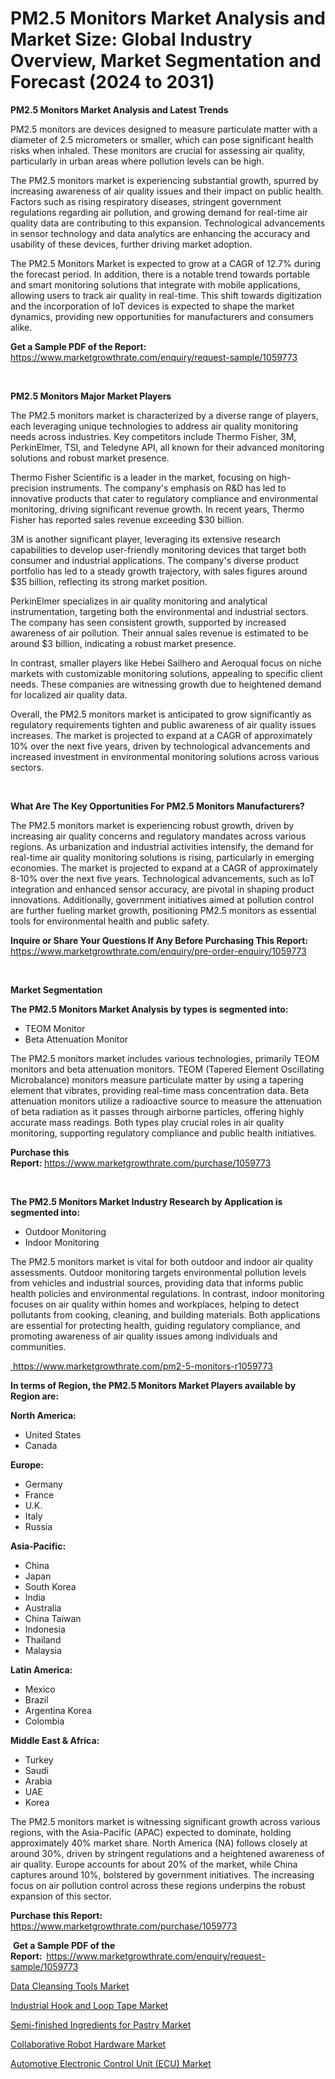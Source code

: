 <p><h1>PM2.5 Monitors Market Analysis and Market Size: Global Industry Overview, Market Segmentation and Forecast (2024 to 2031)</h1></p><p><strong>PM2.5 Monitors Market Analysis and Latest Trends</strong></p>
<p><p>PM2.5 monitors are devices designed to measure particulate matter with a diameter of 2.5 micrometers or smaller, which can pose significant health risks when inhaled. These monitors are crucial for assessing air quality, particularly in urban areas where pollution levels can be high. </p><p>The PM2.5 monitors market is experiencing substantial growth, spurred by increasing awareness of air quality issues and their impact on public health. Factors such as rising respiratory diseases, stringent government regulations regarding air pollution, and growing demand for real-time air quality data are contributing to this expansion. Technological advancements in sensor technology and data analytics are enhancing the accuracy and usability of these devices, further driving market adoption.</p><p>The PM2.5 Monitors Market is expected to grow at a CAGR of 12.7% during the forecast period. In addition, there is a notable trend towards portable and smart monitoring solutions that integrate with mobile applications, allowing users to track air quality in real-time. This shift towards digitization and the incorporation of IoT devices is expected to shape the market dynamics, providing new opportunities for manufacturers and consumers alike.</p></p>
<p><strong>Get a Sample PDF of the Report:&nbsp;</strong> <a href="https://www.marketgrowthrate.com/enquiry/request-sample/1059773">https://www.marketgrowthrate.com/enquiry/request-sample/1059773</a></p>
<p>&nbsp;</p>
<p><strong>PM2.5 Monitors Major Market Players</strong></p>
<p><p>The PM2.5 monitors market is characterized by a diverse range of players, each leveraging unique technologies to address air quality monitoring needs across industries. Key competitors include Thermo Fisher, 3M, PerkinElmer, TSI, and Teledyne API, all known for their advanced monitoring solutions and robust market presence.</p><p>Thermo Fisher Scientific is a leader in the market, focusing on high-precision instruments. The company's emphasis on R&D has led to innovative products that cater to regulatory compliance and environmental monitoring, driving significant revenue growth. In recent years, Thermo Fisher has reported sales revenue exceeding $30 billion.</p><p>3M is another significant player, leveraging its extensive research capabilities to develop user-friendly monitoring devices that target both consumer and industrial applications. The company's diverse product portfolio has led to a steady growth trajectory, with sales figures around $35 billion, reflecting its strong market position.</p><p>PerkinElmer specializes in air quality monitoring and analytical instrumentation, targeting both the environmental and industrial sectors. The company has seen consistent growth, supported by increased awareness of air pollution. Their annual sales revenue is estimated to be around $3 billion, indicating a robust market presence.</p><p>In contrast, smaller players like Hebei Sailhero and Aeroqual focus on niche markets with customizable monitoring solutions, appealing to specific client needs. These companies are witnessing growth due to heightened demand for localized air quality data.</p><p>Overall, the PM2.5 monitors market is anticipated to grow significantly as regulatory requirements tighten and public awareness of air quality issues increases. The market is projected to expand at a CAGR of approximately 10% over the next five years, driven by technological advancements and increased investment in environmental monitoring solutions across various sectors.</p></p>
<p>&nbsp;</p>
<p><strong>What Are The Key Opportunities For PM2.5 Monitors Manufacturers?</strong></p>
<p><p>The PM2.5 monitors market is experiencing robust growth, driven by increasing air quality concerns and regulatory mandates across various regions. As urbanization and industrial activities intensify, the demand for real-time air quality monitoring solutions is rising, particularly in emerging economies. The market is projected to expand at a CAGR of approximately 8-10% over the next five years. Technological advancements, such as IoT integration and enhanced sensor accuracy, are pivotal in shaping product innovations. Additionally, government initiatives aimed at pollution control are further fueling market growth, positioning PM2.5 monitors as essential tools for environmental health and public safety.</p></p>
<p><strong>Inquire or Share Your Questions If Any Before Purchasing This Report:</strong> <a href="https://www.marketgrowthrate.com/enquiry/pre-order-enquiry/1059773">https://www.marketgrowthrate.com/enquiry/pre-order-enquiry/1059773</a></p>
<p>&nbsp;</p>
<p><strong>Market Segmentation</strong></p>
<p><strong>The PM2.5 Monitors Market Analysis by types is segmented into:</strong></p>
<p><ul><li>TEOM Monitor</li><li>Beta Attenuation Monitor</li></ul></p>
<p><p>The PM2.5 monitors market includes various technologies, primarily TEOM monitors and beta attenuation monitors. TEOM (Tapered Element Oscillating Microbalance) monitors measure particulate matter by using a tapering element that vibrates, providing real-time mass concentration data. Beta attenuation monitors utilize a radioactive source to measure the attenuation of beta radiation as it passes through airborne particles, offering highly accurate mass readings. Both types play crucial roles in air quality monitoring, supporting regulatory compliance and public health initiatives.</p></p>
<p><strong>Purchase this Report:&nbsp;</strong><a href="https://www.marketgrowthrate.com/purchase/1059773">https://www.marketgrowthrate.com/purchase/1059773</a></p>
<p>&nbsp;</p>
<p><strong>The PM2.5 Monitors Market Industry Research by Application is segmented into:</strong></p>
<p><ul><li>Outdoor Monitoring</li><li>Indoor Monitoring</li></ul></p>
<p><p>The PM2.5 monitors market is vital for both outdoor and indoor air quality assessments. Outdoor monitoring targets environmental pollution levels from vehicles and industrial sources, providing data that informs public health policies and environmental regulations. In contrast, indoor monitoring focuses on air quality within homes and workplaces, helping to detect pollutants from cooking, cleaning, and building materials. Both applications are essential for protecting health, guiding regulatory compliance, and promoting awareness of air quality issues among individuals and communities.</p></p>
<p><a href="https://www.marketgrowthrate.com/pm2-5-monitors-r1059773">&nbsp;https://www.marketgrowthrate.com/pm2-5-monitors-r1059773</a></p>
<p><strong>In terms of Region, the PM2.5 Monitors Market Players available by Region are:</strong></p>
<p>
    <p> <strong> North America: </strong>
        <ul>
            <li>United States</li>
            <li>Canada</li>
        </ul>
        </p> 
    <p> <strong> Europe: </strong>
        <ul>
            <li>Germany</li>
            <li>France</li>
            <li>U.K.</li>
            <li>Italy</li>
            <li>Russia</li>
        </ul>
        </p> 
    <p> <strong> Asia-Pacific: </strong>
        <ul>
            <li>China</li>
            <li>Japan</li>
            <li>South Korea</li>
            <li>India</li>
            <li>Australia</li>
            <li>China Taiwan</li>
            <li>Indonesia</li>
            <li>Thailand</li>
            <li>Malaysia</li>
        </ul>
        </p> 
    <p> <strong> Latin America: </strong>
        <ul>
            <li>Mexico</li>
            <li>Brazil</li>
            <li>Argentina Korea</li>
            <li>Colombia</li>
        </ul>
        </p> 
    <p> <strong> Middle East & Africa: </strong>
        <ul>
            <li>Turkey</li>
            <li>Saudi</li>
            <li>Arabia</li>
            <li>UAE</li>
            <li>Korea</li>
        </ul>
    </p>
    </p>
<p><p>The PM2.5 monitors market is witnessing significant growth across various regions, with the Asia-Pacific (APAC) expected to dominate, holding approximately 40% market share. North America (NA) follows closely at around 30%, driven by stringent regulations and a heightened awareness of air quality. Europe accounts for about 20% of the market, while China captures around 10%, bolstered by government initiatives. The increasing focus on air pollution control across these regions underpins the robust expansion of this sector.</p></p>
<p><strong>Purchase this Report: </strong><a href="https://www.marketgrowthrate.com/purchase/1059773">https://www.marketgrowthrate.com/purchase/1059773</a></p>
<p>&nbsp;<strong>Get a Sample PDF of the Report:&nbsp;&nbsp;</strong><a href="https://www.marketgrowthrate.com/enquiry/request-sample/1059773">https://www.marketgrowthrate.com/enquiry/request-sample/1059773</a></p>
<p><strong></strong></p>
<p><p><a href="https://www.linkedin.com/pulse/navigating-global-data-cleansing-tools-market-landscape-trends-eo8kf?trackingId=PvDk5bNeRrqDA4xBolfDGg%3D%3D">Data Cleansing Tools Market</a></p><p><a href="https://issuu.com/reportprime-2/docs/industrial-hook-and-loop-tape-marke_a1d0b7089b7d9c">Industrial Hook and Loop Tape Market</a></p><p><a href="https://issuu.com/reportprime-2/docs/semi-finished-ingredients-for-pastr_da9bceae89cf54">Semi-finished Ingredients for Pastry Market</a></p><p><a href="https://github.com/AshrafKhan865/Market-Research-Report-List-1/blob/main/collaborative-robot-hardware-market.md">Collaborative Robot Hardware Market</a></p><p><a href="https://github.com/bmorecock/Market-Research-Report-List-5/blob/main/automotive-electronic-control-unit-ecu-market.md">Automotive Electronic Control Unit (ECU) Market</a></p></p>